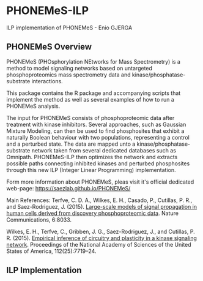 # PHONEMeS-ILP
ILP implementation of PHONEMeS - Enio GJERGA

## PHONEMeS Overview
PHONEMeS (PHOsphorylation NEtworks for Mass Spectrometry) is a method to model signaling networks based on untargeted phosphoproteomics mass spectrometry data and kinase/phosphatase-substrate interactions.

This package contains the R package and accompanying scripts that implement the method as well as several examples of how to run a PHONEMeS analysis.

The input for PHONEMeS consists of phosphoproteomic data after treatment with kinase inhibitors. Several approaches, such as Gaussian Mixture Modeling, can then be used to find phosphosites that exhibit a naturally Boolean behaviour with two populations, representing a control and a perturbed state. The data are mapped unto a kinase/phosphatase-substrate network taken from several dedicated databases such as Omnipath. PHONEMeS-ILP then optimizes the network and extracts possible paths connecting inhibited kinases and perturbed phosphosites through this new ILP (Integer Linear Programming) implementation.

Form more information about PHONEMeS, pleas visit it's official dedicated web-page: https://saezlab.github.io/PHONEMeS/

Main References:
Terfve, C. D. A., Wilkes, E. H., Casado, P., Cutillas, P. R., and Saez-Rodriguez, J. (2015). [Large-scale models of signal propagation in human cells derived from discovery phosphoproteomic data](https://www.nature.com/articles/ncomms9033). Nature Communications, 6:8033.

Wilkes, E. H., Terfve, C., Gribben, J. G., Saez-Rodriguez, J., and Cutillas, P. R. (2015). [Empirical inference of circuitry and plasticity in a kinase signaling network](http://www.pnas.org/content/112/25/7719.abstract). Proceedings of the National Academy of Sciences of the United States of America, 112(25):7719–24.


## ILP Implementation
